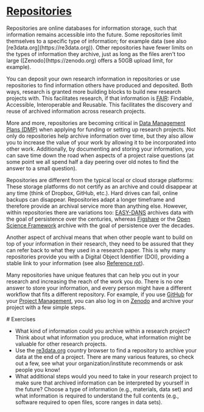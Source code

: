 # [Repositories](https://github.com/libscie/now-boarding/edit/master/content/repositories.md)

<div id='container'>
  <div id='col1'>
Repositories are online databases for information storage, such that information remains accessible into the future. Some repositories limit themselves to a specific type of information; for example data (see also [re3data.org](https://re3data.org)). Other repositories have fewer limits on the types of information they archive, just as long as the files aren't too large ([Zenodo](https://zenodo.org) offers a 50GB upload limit, for example). 

You can deposit your own research information in repositories or use repositories to find information others have produced and deposited. Both ways, research is granted more building blocks to build new research projects with. This facilitates research, if that information is [FAIR](https://doi.org/10.1038/sdata.2016.18): Findable, Accessible, Interoperable and Reusable. This facilitates the discovery and reuse of archived information across research projects.  

More and more, repositories are becoming critical in [Data Management Plans (DMP)](data-management-plan.md.html) when applying for funding or setting up research projects. Not only do repositories help archive information over time, but they also allow you to increase the value of your work by allowing it to be incorporated into other work. Additionally, by documenting and storing your information, you can save time down the road when aspects of a project raise questions (at some point we all spend half a day peering over old notes to find the answer to a small question). 

Repositories are different from the typical local or cloud storage platforms: These storage platforms do not certify as an archive and could disappear at any time (think of Dropbox, GitHub, etc.). Hard drives can fail, online backups can disappear. Repositories adapt a longer timeframe and therefore provide an archival service more than anything else. However, within repositories there are variations too: [EASY-DANS](http://easy.dans.knaw.nl/) archives data with the goal of persistence over the centuries, whereas [Figshare](https://figshare.com) or the [Open Science Framework](https://osf.io) archive with the goal of persistence over the decades.

Another aspect of archival means that when other people want to build on top of your information in their research, they need to be assured that they can refer back to what they used in a research paper. This is why many repositories provide you with a Digital Object Identifier (DOI), providing a stable link to your information (see also [Reference rot](reference-rot.md.html)).

Many repositories have unique features that can help you out in your research and increasing the reach of the work you do. There is no one answer to store your information, and every person might have a different workflow that fits a different repository. For example, if you use [GitHub](https://github.com) for your [Project Management](project-management.md.html), you can also log in on [Zenodo](https://zenodo.org) and archive your project with a few simple steps.
</div>

<div id='col2'>
# Exercises

* What kind of information could you archive within a research project? Think about what information you produce, what information might be valuable for other research projects.
* Use the [re3data.org](https://www.re3data.org/browse/by-country/) country browser to find a repository to archive your data at the end of a project. There are many various features, so check out a few, see what your organization/institute recommends or ask people you know!
* What additional steps would you need to take in your research project to make sure that archived information can be interpreted by yourself in the future? Choose a type of information (e.g., materials, data set) and what information is required to understand the full contents (e.g., software required to open files, score ranges in data sets).

</div>
</div>